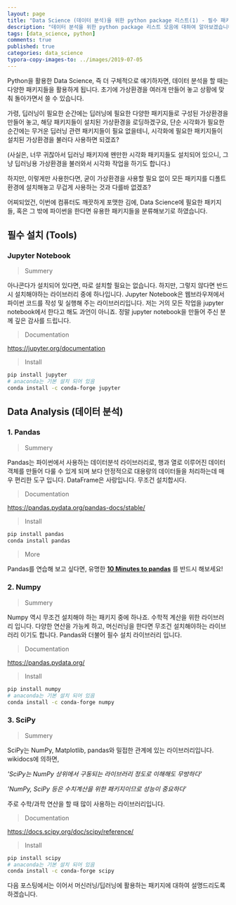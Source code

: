 ```yaml
---
layout: page
title: "Data Science (데이터 분석)을 위한 python package 리스트(1) - 필수 패키지"
description: "데이터 분석을 위한 python package 리스트 모음에 대하여 알아보겠습니다."
tags: [data_science, python]
comments: true
published: true
categories: data_science
typora-copy-images-to: ../images/2019-07-05
---
```




Python을 활용한 Data Science, 즉 더 구체적으로 얘기하자면, 데이터 분석을 할 때는 다양한 패키지들을 활용하게 됩니다. 초기에 가상환경을 여러개 만들어 놓고 상황에 맞춰 돌아가면서 쓸 수 있습니다.

가령, 딥러닝이 필요한 순간에는 딥러닝에 필요한 다양한 패키지들로 구성된 가상환경을 만들어 놓고, 해당 패키지들이 설치된 가상환경을 로딩하겠구요, 단순 시각화가 필요한 순간에는 무거운 딥러닝 관련 패키지들이 필요 없을테니, 시각화에 필요한 패키지들이 설치된 가상환경을 불러다 사용하면 되겠죠?

(사실은, 너무 귀찮아서 딥러닝 패키지에 왠만한 시각화 패키지들도 설치되어 있으니, 그냥 딥러닝용 가상환경을 불러와서 시각화 작업을 하기도 합니다.)



하지만, 이렇게만 사용한다면, 굳이 가상환경을 사용할 필요 없이 모든 패키지를 디폴트 환경에 설치해놓고 무겁게 사용하는 것과 다를바 없겠죠?



어찌되었건, 이번에 컴퓨터도 깨끗하게 포맷한 김에, Data Science에 필요한 패키지들, 혹은 그 밖에 파이썬을 한다면 유용한 패키지들을 분류해보기로 하였습니다.



## 필수 설치 (Tools)

### Jupyter Notebook

> Summery

아나콘다가 설치되어 있다면, 따로 설치할 필요는 없습니다. 하지만, 그렇지 않다면 반드시 설치해야하는 라이브러리 중에 하나입니다. Jupyter Notebook은 웹브라우져에서 파이썬 코드를 작성 및 실행해 주는 라이브러리입니다. 저는 거의 모든 작업을 jupyter notebook에서 한다고 해도 과언이 아니죠. 정말 jupyter notebook을 만들어 주신 분께 깊은 감사를 드립니다.



> Documentation

https://jupyter.org/documentation



> Install

```bash
pip install jupyter
# anaconda는 기본 설치 되어 있음
conda install -c conda-forge jupyter 
```



## Data Analysis (데이터 분석)

### 1. Pandas

> Summery 

Pandas는 파이썬에서 사용하는 데이터분석 라이브러리로, 행과 열로 이루어진 데이터 객체를 만들어 다룰 수 있게 되며 보다 안정적으로 대용량의 데이터들을 처리하는데 매우 편리한 도구 입니다. DataFrame은 사랑입니다. 무조건 설치합시다.



> Documentation

https://pandas.pydata.org/pandas-docs/stable/



> Install

```bash
pip install pandas
conda install pandas
```



> More

Pandas를 연습해 보고 싶다면, 유명한 **[10 Minutes to pandas](https://pandas.pydata.org/pandas-docs/stable/getting_started/10min.html)** 를 반드시 해보세요!



### 2. Numpy

> Summery

Numpy 역시 무조건 설치해야 하는 패키지 중에 하나죠. 수학적 계산을 위한 라이브러리 입니다. 다양한 연산을 가능케 하고, 머신러닝을 한다면 무조건 설치해야하는 라이브러리 이기도 합니다. Pandas와 더불어 필수 설치 라이브러리 입니다.



> Documentation

https://pandas.pydata.org/



> Install

```bash
pip install numpy
# anaconda는 기본 설치 되어 있음
conda install -c conda-forge numpy
```



### 3. SciPy

> Summery

SciPy는 NumPy, Matplotlib, pandas와 밀접한 관계에 있는 라이브러리입니다. wikidocs에 의하면,

*'SciPy는 NumPy 상위에서 구동되는 라이브러리 정도로 이해해도 무방하다'*

*'NumPy, SciPy 등은 수치계산을 위한 패키지이므로 성능이 중요하다'*

주로 수학/과학 연산을 할 때 많이 사용하는 라이브러리입니다.



> Documentation

https://docs.scipy.org/doc/scipy/reference/



> Install

```bash
pip install scipy
# anaconda는 기본 설치 되어 있음
conda install -c conda-forge scipy
```







다음 포스팅에서는 이어서 머신러닝/딥러닝에 활용하는 패키지에 대하여 설명드리도록 하겠습니다.


